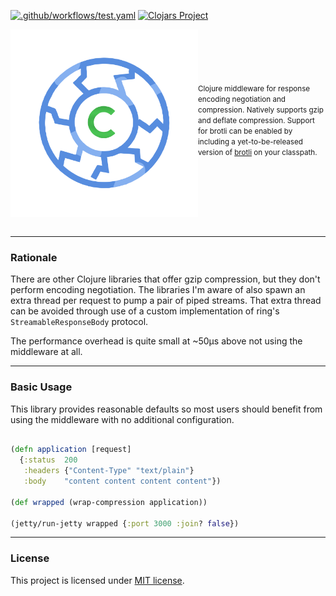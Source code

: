 [![.github/workflows/test.yaml](https://github.com/RutledgePaulV/ring-compression/actions/workflows/test.yaml/badge.svg?branch=master)](https://github.com/RutledgePaulV/ring-compression/actions/workflows/test.yaml)
[![Clojars Project](https://img.shields.io/clojars/v/io.github.rutledgepaulv/ring-compression.svg)](https://clojars.org/io.github.rutledgepaulv/ring-compression)

<img src="./docs/logo.png" title="ring-compression" width="300" height="300" align="left" padding="5px"/>
<small>
<br/><br/><br/><br/><br/>
Clojure middleware for response encoding negotiation and compression. Natively supports gzip
and deflate compression. Support for brotli can be enabled by including a yet-to-be-released 
version of <a href="https://github.com/google/brotli">brotli</a> on your classpath.
</small>
<br clear="all" /><br />


---

### Rationale

There are other Clojure libraries that offer gzip compression, but they don't perform encoding negotiation. The
libraries I'm aware of also spawn an extra thread per request to pump a pair of piped streams. That extra thread can be
avoided through use of a custom implementation of ring's `StreamableResponseBody` protocol.

The performance overhead is quite small at ~50μs above not using the middleware at all.

---

### Basic Usage

This library provides reasonable defaults so most users should benefit from using the middleware with no additional
configuration.

```clojure

(defn application [request]
  {:status  200
   :headers {"Content-Type" "text/plain"}
   :body    "content content content content"})

(def wrapped (wrap-compression application))

(jetty/run-jetty wrapped {:port 3000 :join? false})

```

---

### License

This project is licensed under [MIT license](http://opensource.org/licenses/MIT).
